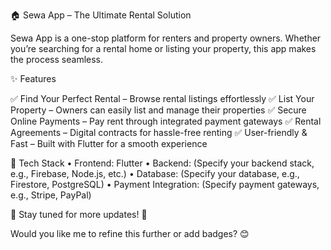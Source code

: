 🏠 Sewa App – The Ultimate Rental Solution

Sewa App is a one-stop platform for renters and property owners. Whether you’re searching for a rental home or listing your property, this app makes the process seamless.

✨ Features

✅ Find Your Perfect Rental – Browse rental listings effortlessly
✅ List Your Property – Owners can easily list and manage their properties
✅ Secure Online Payments – Pay rent through integrated payment gateways
✅ Rental Agreements – Digital contracts for hassle-free renting
✅ User-friendly & Fast – Built with Flutter for a smooth experience

🚀 Tech Stack
	•	Frontend: Flutter
	•	Backend: (Specify your backend stack, e.g., Firebase, Node.js, etc.)
	•	Database: (Specify your database, e.g., Firestore, PostgreSQL)
	•	Payment Integration: (Specify payment gateways, e.g., Stripe, PayPal)

📌 Stay tuned for more updates! 🚀

Would you like me to refine this further or add badges? 😊
